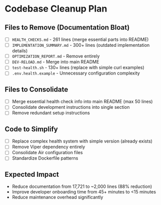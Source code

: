 # Codebase Cleanup Plan

## Files to Remove (Documentation Bloat)

- [ ] `HEALTH_CHECKS.md` - 261 lines (merge essential parts into README)
- [ ] `IMPLEMENTATION_SUMMARY.md` - 300+ lines (outdated implementation details)
- [ ] `OPTIMIZATION_REPORT.md` - Remove entirely
- [ ] `DEV-RELOAD.md` - Merge into main README
- [ ] `test-health.sh` - 130+ lines (replace with simple curl examples)
- [ ] `.env.health.example` - Unnecessary configuration complexity

## Files to Consolidate

- [ ] Merge essential health check info into main README (max 50 lines)
- [ ] Consolidate development instructions into single section
- [ ] Remove redundant setup instructions

## Code to Simplify

- [ ] Replace complex health system with simple version (already exists)
- [ ] Remove Viper dependency entirely
- [ ] Consolidate Air configuration files
- [ ] Standardize Dockerfile patterns

## Expected Impact

- Reduce documentation from 17,721 to ~2,000 lines (88% reduction)
- Improve developer onboarding time from 45+ minutes to <15 minutes
- Reduce maintenance overhead significantly
